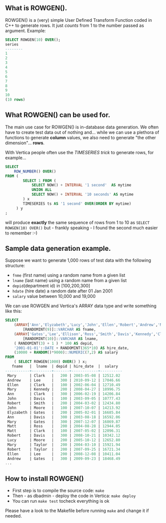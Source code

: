 ﻿## What is ROWGEN().
ROWGEN() is a (very) simple User Defined Transform Function coded in C++ to generate rows. It just *counts* from 1 to the number passed as argument. Example:

```sql
SELECT ROWGEN(10) OVER();
series
--------
1
2
3
4
5
6
7
8
9
10
(10 rows)
```
## What ROWGEN() can be used for.
The main use case for ROWGEN() is in-database data generation. We often have to create test data out of nothing and... while we can use a plethora of functions to generate **column** values, we also need to generate "the other dimension"... **rows**.

With Vertica people often use the *TIMESERIES trick* to generate rows, for example...

```sql
SELECT
    ROW_NUMBER() OVER() 
FROM ( 
        SELECT 1 FROM (
            SELECT NOW() + INTERVAL '1 second'  AS mytime 
            UNION ALL 
            SELECT NOW() + INTERVAL '10 seconds' AS mytime 
        ) x
        TIMESERIES ts AS '1 second' OVER(ORDER BY mytime) 
     ) y
;
```
will produce **exactly** the same sequence of rows from 1 to 10 as ```SELECT ROWGEN(10) OVER()``` but - frankly speaking - I found the second much easier to remember :-)

## Sample data generation example.
Suppose we want to generate 1,000 rows of test data with the following structure:
- ```fnme``` (first name) using a random name from a given list
- ```lname``` (last name) using a random name from a given list
- ```depid```(department id) in [100,200,300]
- ```hdate``` (hire date) a random date after 01 Jan 2001
- ```salary``` value between 10,000 and 19,000

We can use ROWGEN and Vertica's ARRAY data type and write something like this:
```sql
SELECT 
    (ARRAY['Ann','Elyzabeth','Lucy','John','Ellen','Robert','Andrew','Mary','Matt'])
        [RANDOMINT(9)]::VARCHAR AS fname,
    (ARRAY['Gates','Lee','Ellison','Ross','Smith','Davis','Kennedy','Clark','Moore','Taylor'])
        [RANDOMINT(10)]::VARCHAR AS lname,
    ( RANDOMINT(3) + 1 ) * 100 AS depid,
    '2001-01-01'::DATE + RANDOMINT(365*10) AS hire_date,
    (10000 + RANDOM()*9000)::NUMERIC(7,2) AS salary
FROM
    ( SELECT ROWGEN(1000) OVER() ) x;
   fname   |  lname  | depid | hire_date  |  salary  
-----------+---------+-------+------------+----------
 Mary      | Clark   |   200 | 2003-05-08 | 12512.02
 Andrew    | Lee     |   300 | 2010-09-12 | 17046.66
 Ellen     | Clark   |   100 | 2002-06-04 | 12710.49
 Mary      | Kennedy |   200 | 2008-04-27 | 18996.75
 Ann       | Clark   |   300 | 2006-02-19 | 14206.84
 John      | Davis   |   100 | 2003-09-05 | 10777.43
 Robert    | Smith   |   200 | 2004-03-02 | 12434.80
 John      | Moore   |   100 | 2007-10-07 | 14213.92
 Elyzabeth | Gates   |   200 | 2005-02-01 | 16685.84
 Ann       | Davis   |   300 | 2003-08-18 | 16592.06
 Mary      | Gates   |   300 | 2007-12-07 | 16869.87
 Matt      | Ross    |   200 | 2004-08-28 | 12944.05
 Matt      | Clark   |   100 | 2007-05-02 | 12096.31
 Robert    | Davis   |   300 | 2008-10-21 | 10342.12
 Lucy      | Moore   |   200 | 2005-10-12 | 12652.80
 Mary      | Taylor  |   200 | 2004-03-10 | 15921.94
 Robert    | Taylor  |   200 | 2007-09-25 | 16721.34
 Ellen     | Lee     |   200 | 2008-12-08 | 10411.04
 Andrew    | Gates   |   300 | 2009-09-23 | 18468.49
...
```
## How to install ROWGEN()
- First step is to compile the source code: ```make```
- Then - as dbadmin - deploy the code in Vertica: ```make deploy```
- You can run ```make test``` tocheck everything is ok

Please have a look to the Makefile before running ```make``` and change it if needed.
